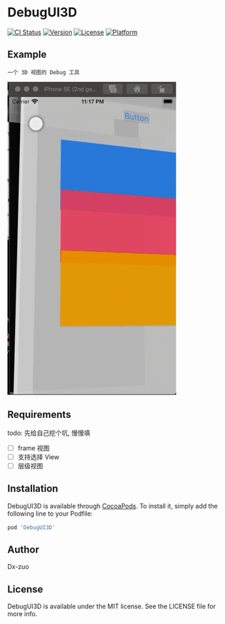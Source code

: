 # DebugUI3D

[![CI Status](https://img.shields.io/travis/Dx-zuo/DebugUI3D.svg?style=flat)](https://travis-ci.org/Dx-zuo/DebugUI3D)
[![Version](https://img.shields.io/cocoapods/v/DebugUI3D.svg?style=flat)](https://cocoapods.org/pods/DebugUI3D)
[![License](https://img.shields.io/cocoapods/l/DebugUI3D.svg?style=flat)](https://cocoapods.org/pods/DebugUI3D)
[![Platform](https://img.shields.io/cocoapods/p/DebugUI3D.svg?style=flat)](https://cocoapods.org/pods/DebugUI3D)

## Example

    一个 3D 视图的 Debug 工具
    
![dd](https://github.com/Dx-zuo/DEBugUI-3D/blob/master/GIF/2020-06-17%2023.17.25.gif)
## Requirements
todo:  先给自己挖个坑, 慢慢填
* [ ] frame 视图
* [ ] 支持选择 View
* [ ] 层级视图

## Installation

DebugUI3D is available through [CocoaPods](https://cocoapods.org). To install
it, simply add the following line to your Podfile:

```ruby
pod 'DebugUI3D'
```

## Author

Dx-zuo

## License

DebugUI3D is available under the MIT license. See the LICENSE file for more info.
